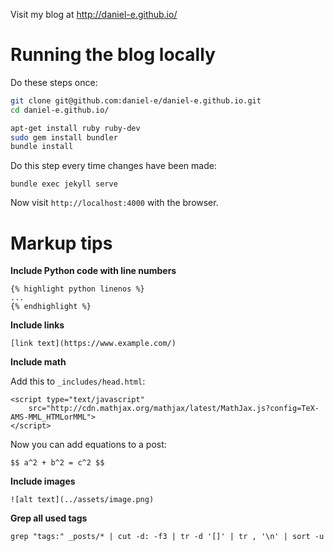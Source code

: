 Visit my blog at http://daniel-e.github.io/

# Running the blog locally

Do these steps once:

```bash
git clone git@github.com:daniel-e/daniel-e.github.io.git
cd daniel-e.github.io/

apt-get install ruby ruby-dev
sudo gem install bundler
bundle install
```

Do this step every time changes have been made:

```
bundle exec jekyll serve
```

Now visit `http://localhost:4000` with the browser.

# Markup tips

**Include Python code with line numbers**

    {% highlight python linenos %}
    ...
    {% endhighlight %}

**Include links**

    [link text](https://www.example.com/)

**Include math**

Add this to `_includes/head.html`:

    <script type="text/javascript"
        src="http://cdn.mathjax.org/mathjax/latest/MathJax.js?config=TeX-AMS-MML_HTMLorMML">
    </script>

Now you can add equations to a post:

    $$ a^2 + b^2 = c^2 $$

**Include images**

    ![alt text](../assets/image.png)

**Grep all used tags**

    grep "tags:" _posts/* | cut -d: -f3 | tr -d '[]' | tr , '\n' | sort -u

